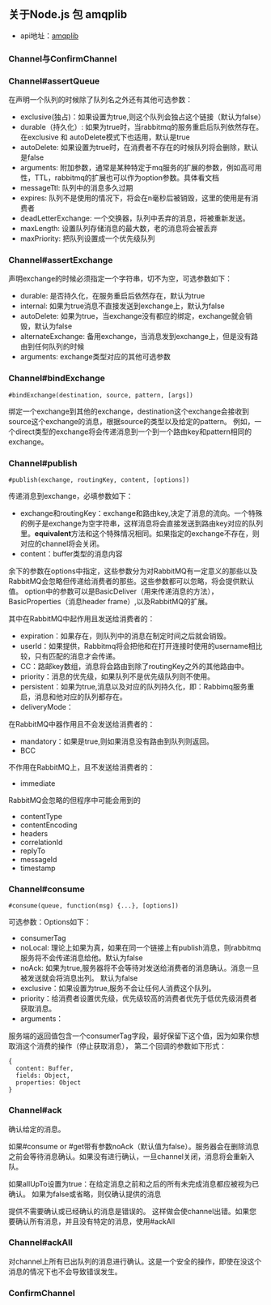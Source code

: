 ## 关于Node.js 包 amqplib
* api地址：[amqplib](http://www.squaremobius.net/amqp.node/channel_api.html#confirmchannel)

### Channel与ConfirmChannel

### Channel#assertQueue
在声明一个队列的时候除了队列名之外还有其他可选参数：
* exclusive(独占)：如果设置为true,则这个队列会独占这个链接（默认为false）
* durable（持久化）:  如果为true时，当rabbitmq的服务重启后队列依然存在。在exclusive 和 autoDelete模式下也适用，默认是true
* autoDelete: 如果设置为true时，在消费者不存在的时候队列将会删除，默认是false
* arguments: 附加参数，通常是某种特定于mq服务的扩展的参数，例如高可用性，TTL，rabbitmq的扩展也可以作为option参数。具体看文档
* messageTtl: 队列中的消息多久过期
* expires: 队列不是使用的情况下，将会在n毫秒后被销毁，这里的使用是有消费者
* deadLetterExchange: 一个交换器，队列中丢弃的消息，将被重新发送。
* maxLength: 设置队列存储消息的最大数，老的消息将会被丢弃
* maxPriority: 把队列设置成一个优先级队列

### Channel#assertExchange
声明exchange的时候必须指定一个字符串，切不为空，可选参数如下：
* durable: 是否持久化，在服务重启后依然存在，默认为true
* internal: 如果为true消息不直接发送到exchange上，默认为false
* autoDelete: 如果为true，当exchange没有都应的绑定，exchange就会销毁，默认为false
* alternateExchange: 备用exchange，当消息发到exchange上，但是没有路由到任何队列的时候
* arguments: exchange类型对应的其他可选参数

### Channel#bindExchange
```
#bindExchange(destination, source, pattern, [args])
```
绑定一个exchange到其他的exchange，destination这个exchange会接收到source这个exchange的消息，根据source的类型以及给定的pattern。
例如，一个direct类型的exchange将会传递消息到一个到一个路由key和pattern相同的exchange。
### Channel#publish
```
#publish(exchange, routingKey, content, [options])
```
传递消息到exchange，必填参数如下：
* exchange和routingKey：exchange和路由key,决定了消息的流向。一个特殊的例子是exchange为空字符串，这样消息将会直接发送到路由key对应的队列里。**equivalent**方法和这个特殊情况相同。如果指定的exchange不存在，则对应的channel将会关闭。
* content：buffer类型的消息内容

余下的参数在options中指定，这些参数分为对RabbitMQ有一定意义的那些以及RabbitMQ会忽略但传递给消费者的那些。这些参数都可以忽略，将会提供默认值。
option中的参数可以是BasicDeliver（用来传递消息的方法），BasicProperties（消息header frame）,以及RabbitMQ的扩展。

其中在RabbitMQ中起作用且发送给消费者的：
* expiration：如果存在，则队列中的消息在制定时间之后就会销毁。
* userId：如果提供，Rabbitmq将会把他和在打开连接时使用的username相比较，只有匹配的消息才会传递。
* CC：路邮key数组，消息将会路由到除了routingKey之外的其他路由中。
* priority：消息的优先级，如果队列不是优先级队列则不使用。
* persistent：如果为true,消息以及对应的队列持久化，即：Rabbimq服务重启，消息和他对应的队列都存在。
* deliveryMode：

在RabbitMQ中器作用且不会发送给消费者的：
* mandatory：如果是true,则如果消息没有路由到队列则返回。
* BCC

不作用在RabbitMQ上，且不发送给消费者的：
* immediate

RabbitMQ会忽略的但程序中可能会用到的
* contentType
* contentEncoding
* headers
* correlationId
* replyTo
* messageId
* timestamp
### Channel#consume
```
#consume(queue, function(msg) {...}, [options])
```
可选参数：Options如下：
* consumerTag
* noLocal: 理论上如果为真，如果在同一个链接上有publish消息，则rabbitmq服务将不会传递消息给他。默认为false
* noAck: 如果为true,服务器将不会等待对发送给消费者的消息确认。消息一旦被发送就会将消息出列。 默认为false
* exclusive：如果设置为true,服务不会让任何人消费这个队列。
* priority：给消费者设置优先级，优先级较高的消费者优先于低优先级消费者获取消息。
* arguments：

服务端的返回值包含一个consumerTag字段，最好保留下这个值，因为如果你想取消这个消费的操作（停止获取消息），
第二个回调的参数如下形式：
```
{
  content: Buffer,
  fields: Object,
  properties: Object
}
```
### Channel#ack
确认给定的消息。

如果#consume or #get带有参数noAck（默认值为false）。服务器会在删除消息之前会等待消息确认。如果没有进行确认，一旦channel关闭，消息将会重新入队。

如果allUpTo设置为true：在给定消息之前和之后的所有未完成消息都应被视为已确认。 如果为false或省略，则仅确认提供的消息

提供不需要确认或已经确认的消息是错误的。 这样做会使channel出错。如果您要确认所有消息，并且没有特定的消息，使用#ackAll

### Channel#ackAll
对channel上所有已出队列的消息进行确认。这是一个安全的操作，即使在没这个消息的情况下也不会导致错误发生。

### ConfirmChannel
